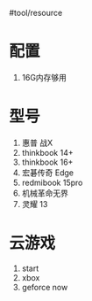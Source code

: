 #tool/resource 
# 配置
1. 16G内存够用
# 型号
1. 惠普 战X
2. thinkbook 14+
3. thinkbook 16+
4. 宏碁传奇 Edge
5. redmibook 15pro
6. 机械革命无界
7. 灵耀 13
# 云游戏

1. start
2. xbox
3. geforce now
